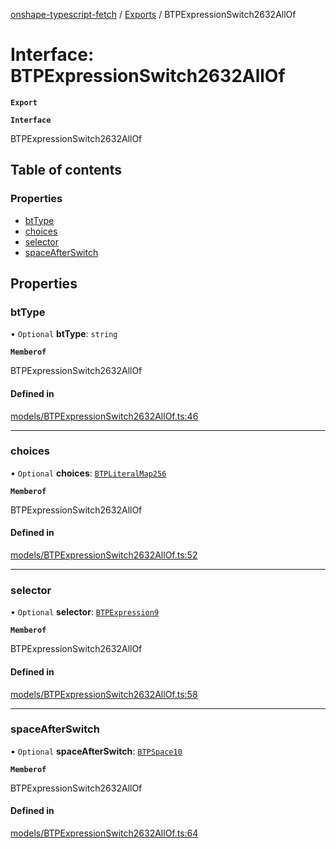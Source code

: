 [onshape-typescript-fetch](../README.md) / [Exports](../modules.md) / BTPExpressionSwitch2632AllOf

# Interface: BTPExpressionSwitch2632AllOf

**`Export`**

**`Interface`**

BTPExpressionSwitch2632AllOf

## Table of contents

### Properties

- [btType](BTPExpressionSwitch2632AllOf.md#bttype)
- [choices](BTPExpressionSwitch2632AllOf.md#choices)
- [selector](BTPExpressionSwitch2632AllOf.md#selector)
- [spaceAfterSwitch](BTPExpressionSwitch2632AllOf.md#spaceafterswitch)

## Properties

### btType

• `Optional` **btType**: `string`

**`Memberof`**

BTPExpressionSwitch2632AllOf

#### Defined in

[models/BTPExpressionSwitch2632AllOf.ts:46](https://github.com/toebes/onshape-typescript-fetch/blob/3e11ae1/models/BTPExpressionSwitch2632AllOf.ts#L46)

___

### choices

• `Optional` **choices**: [`BTPLiteralMap256`](BTPLiteralMap256.md)

**`Memberof`**

BTPExpressionSwitch2632AllOf

#### Defined in

[models/BTPExpressionSwitch2632AllOf.ts:52](https://github.com/toebes/onshape-typescript-fetch/blob/3e11ae1/models/BTPExpressionSwitch2632AllOf.ts#L52)

___

### selector

• `Optional` **selector**: [`BTPExpression9`](BTPExpression9.md)

**`Memberof`**

BTPExpressionSwitch2632AllOf

#### Defined in

[models/BTPExpressionSwitch2632AllOf.ts:58](https://github.com/toebes/onshape-typescript-fetch/blob/3e11ae1/models/BTPExpressionSwitch2632AllOf.ts#L58)

___

### spaceAfterSwitch

• `Optional` **spaceAfterSwitch**: [`BTPSpace10`](BTPSpace10.md)

**`Memberof`**

BTPExpressionSwitch2632AllOf

#### Defined in

[models/BTPExpressionSwitch2632AllOf.ts:64](https://github.com/toebes/onshape-typescript-fetch/blob/3e11ae1/models/BTPExpressionSwitch2632AllOf.ts#L64)
